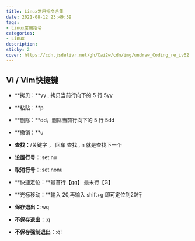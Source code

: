 ```yaml
---
title: Linux常用指令合集
date: 2021-08-12 23:49:59
tags: 
- Linux常用指令
categories: 
- Linux
description: 
sticky: 2
cover: https://cdn.jsdelivr.net/gh/Cai2w/cdn/img/undraw_Coding_re_iv62.png
---
```


## Vi / Vim快捷键

- **拷贝：**yy , 拷贝当前行向下的 5 行 5yy

- **粘贴：**p

- **删除：**dd，删除当前行向下的 5 行 5dd
- **撤销：**u
- **查找：**/关键字 ， 回车 查找 , n 就是查找下一个

- **设置行号：**:set nu
- **取消行号：**:set nonu
- **快速定位：**最首行【gg】   最末行【G】
- **光标移动：**输入 20,再输入 shift+g  即可定位到20行

- **保存退出：**:wq
- **不保存退出：**:q
- **不保存强制退出：**:q!